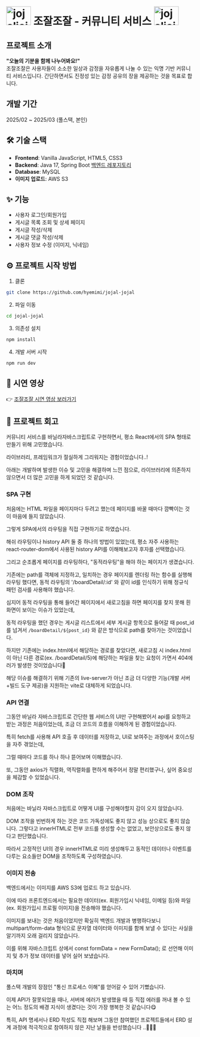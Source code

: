 # <img width="66" height="50" alt="jojaljojal" src="https://github.com/user-attachments/assets/25f50c4c-60df-4de3-9e28-bf672b5b8051" /> 조잘조잘 - 커뮤니티 서비스 <img width="66" height="50" alt="jojaljojal" src="https://github.com/user-attachments/assets/25f50c4c-60df-4de3-9e28-bf672b5b8051" /> 

## 프로젝트 소개 
**"오늘의 기분을 함께 나누어봐요!"**  
조잘조잘은 사용자들이 소소한 일상과 감정을 자유롭게 나눌 수 있는 익명 기반 커뮤니티 서비스입니다.
간단하면서도 진정성 있는 감정 공유의 장을 제공하는 것을 목표로 합니다.  

## 개발 기간

2025/02 ~ 2025/03 (풀스택, 본인)

## 🛠 기술 스택

- **Frontend**: Vanilla JavaScript, HTML5, CSS3  
- **Backend**: Java 17, Spring Boot  [백엔드 레포지토리](https://github.com/hyemimi/jojal-jojal-back)
- **Database**: MySQL  
- **이미지 업로드**: AWS S3  

## ✨ 기능
- 사용자 로그인/회원가입
- 게시글 목록 조회 및 상세 페이지
- 게시글 작성/삭제
- 게시글 댓글 작성/삭제
- 사용자 정보 수정 (이미지, 닉네임)

## ⚙️ 프로젝트 시작 방법

1. 클론
```bash
git clone https://github.com/hyemimi/jojal-jojal
```
2. 파일 이동
```bash
cd jojal-jojal
```
3. 의존성 설치
```bash
npm install
```
4. 개발 서버 시작
```bash
npm run dev
```

## 🎥 시연 영상

👉 [조잘조잘 시연 영상 보러가기](https://youtu.be/nG6yIUsz5_g?feature=shared)

## 💭 프로젝트 회고
커뮤니티 서비스를 바닐라자바스크립트로 구현하면서, 평소 React에서의 SPA 형태로 만들기 위해 고민했습니다.

라이브러리, 프레임워크가 절실하게 그리워지는 경험이었습니다..!

아래는 개발하며 발생한 이슈 및 고민을 해결하며 느낀 점으로, 라이브러리에 의존하지 않으면서 더 많은 고민을 하게 되었던 것 같습니다.

### SPA 구현

처음에는 HTML 파일을 페이지마다 두려고 했는데 페이지를 바꿀 때마다 깜빡이는 것이 마음에 들지 않았습니다.

그렇게 SPA에서의 라우팅을 직접 구현하기로 하였습니다.

해쉬 라우팅이나 history API 둘 중 하나의 방법이 있었는데, 평소 자주 사용하는 react-router-dom에서 사용된 history API를 이해해보고자 후자를 선택했습니다.

그리고 순조롭게 페이지를 라우팅하다, "동적라우팅"을 해야 하는 페이지가 생겼습니다.

기존에는 path를 객체에 지정하고, 일치하는 경우 페이지를 렌더링 하는 함수를 실행해 라우팅 했다면,
동적 라우팅의 '/boardDetail/:id' 와 같이 id를 인식하기 위해 정규식 패턴 검사를 사용해야 했습니다.

심지어 동적 라우팅을 통해 들어간 페이지에서 새로고침을 하면 페이지를 찾지 못해 흰 화면이 보이는 이슈가 있었는데,

동적 라우팅을 했던 경우는 게시글 리스트에서 세부 게시글 항목으로 들어갈 때 post_id를 넘겨서 `/boardDetail/${post_id}` 와 같은 방식으로 path를 찾아가는 것이었습니다.

하지만 기존에는 index.html에서 해당하는 경로를 찾았다면, 새로고침 시 index.html이 아닌 다른 경로(ex. /boardDetail/5)에 해당하는 파일을 찾는 요청이 가면서 404에러가 발생한 것이었습니다🥲

해당 이슈를 해결하기 위해 기존의 live-server가 아닌 조금 더 다양한 기능(개발 서버+빌드 도구 제공)을 지원하는 vite로 대체하게 되었습니다.

### API 연결

그동안 바닐라 자바스크립트로 간단한 웹 서비스의 UI만 구현해봤어서 api를 요청하고 받는 과정은 처음이었는데, 조금 더 코드의 흐름을 이해하게 된 경험이었습니다.

특히 fetch를 사용해 API 호출 후 데이터를 저장하고, UI로 보여주는 과정에서 호이스팅을 자주 겪었는데,

그럴 때마다 코드를 하나 하나 뜯어보며 이해했습니다.

또, 그동안 axios가 직렬화, 역직렬화를 편하게 해주어서 정말 편리했구나, 싶어 중요성을 체감할 수 있었습니다.

### DOM 조작

처음에는 바닐라 자바스크립트로 어떻게 UI를 구성해야할지 감이 오지 않았습니다.

DOM 조작을 빈번하게 하는 것은 코드 가독성에도 좋지 않고 성능 상으로도 좋지 않습니다. 그렇다고 innerHTML로 전부 코드를 생성할 수는 없었고, 보안상으로도 좋지 않다고 판단했습니다.

따라서 고정적인 UI의 경우 innerHTML로 미리 생성해두고 동적인 데이터나 이벤트를 다루는 요소들만 DOM을 조작하도록 구성하였습니다.

### 이미지 전송

백엔드에서는 이미지를 AWS S3에 업로드 하고 있습니다.

이에 따라 프론트엔드에서는 필요한 데이터(ex. 회원가입시 닉네임, 이메일 등)와 파일(ex. 회원가입시 프로필 이미지)을 전송해야 했습니다.

이미지를 보내는 것은 처음이었지만 확실히 백엔드 개발과 병행하다보니 multipart/form-data 형식으로 문자열 데이터와 이미지를 함께 보낼 수 있다는 사실을 알기까지 오래 걸리지 않았습니다.

이를 위해 자바스크립트 상에서 const formData = new FormData(); 로 선언해 이미지 및 추가 정보 데이터를 넣어 실어 보냈습니다.

### 마치며

풀스택 개발의 장점인 "통신 프로세스 이해"를 얻어갈 수 있어 기뻤습니다.

이제 API가 잘못되었을 때나, 서버에 에러가 발생했을 때 등 직접 에러를 꺼내 볼 수 있는 어느 정도의 배경 지식이 생겼다는 것이 가장 행복한 것 같습니다😋

특히, API 명세서나 ERD 작성도 직접 해보며 그동안 참여했던 프로젝트들에서 ERD 설계 과정에 적극적으로 참여하지 않은 지난 날들을 반성했습니다 ..🙇🏻‍♀️








